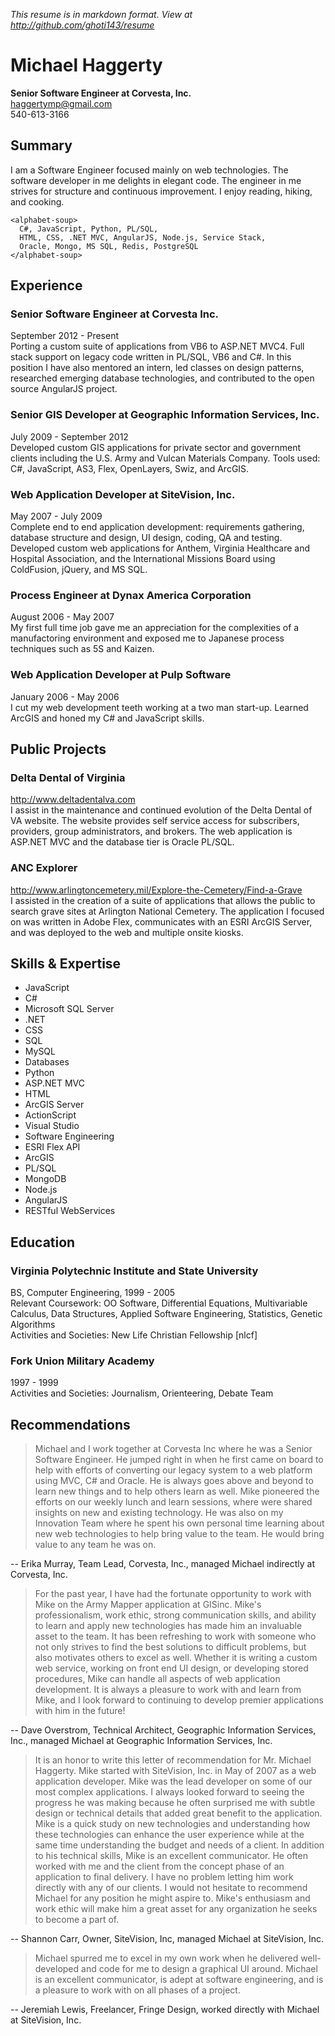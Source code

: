 *This resume is in markdown format.  View at http://github.com/ghoti143/resume*

# Michael Haggerty
**Senior Software Engineer at Corvesta, Inc.**  
haggertymp@gmail.com  
540-613-3166

## Summary
I am a Software Engineer focused mainly on web technologies. The software developer in me delights in elegant code.  The engineer in me strives for structure and continuous improvement. I enjoy reading, hiking, and cooking.

```
<alphabet-soup> 
  C#, JavaScript, Python, PL/SQL,
  HTML, CSS, .NET MVC, AngularJS, Node.js, Service Stack, 
  Oracle, Mongo, MS SQL, Redis, PostgreSQL
</alphabet-soup>
```

## Experience

### Senior Software Engineer at Corvesta Inc.
September 2012 - Present  
Porting a custom suite of applications from VB6 to ASP.NET MVC4. Full stack support on legacy code written in PL/SQL, VB6 and C#. In this position I have also mentored an intern, led classes on design patterns, researched emerging database technologies, and contributed to the open source AngularJS project.

### Senior GIS Developer at Geographic Information Services, Inc.
July 2009 - September 2012  
Developed custom GIS applications for private sector and government clients including the U.S. Army and Vulcan Materials Company. Tools used: C#, JavaScript, AS3, Flex, OpenLayers, Swiz, and ArcGIS.

### Web Application Developer at SiteVision, Inc.
May 2007 - July 2009  
Complete end to end application development: requirements gathering, database structure and design, UI design, coding, QA and testing. Developed custom web applications for Anthem, Virginia Healthcare and Hospital Association, and the International Missions Board using ColdFusion, jQuery, and MS SQL.

### Process Engineer at Dynax America Corporation
August 2006 - May 2007  
My first full time job gave me an appreciation for the complexities of a manufactoring environment and exposed me to Japanese process techniques such as 5S and Kaizen.

### Web Application Developer at Pulp Software
January 2006 - May 2006  
I cut my web development teeth working at a two man start-up. Learned ArcGIS and honed my C# and JavaScript skills.

## Public Projects

### Delta Dental of Virginia
http://www.deltadentalva.com  
I assist in the maintenance and continued evolution of the Delta Dental of VA website.  The website provides self service access for subscribers, providers, group administrators, and brokers.  The web application is ASP.NET MVC and the database tier is Oracle PL/SQL.

### ANC Explorer
http://www.arlingtoncemetery.mil/Explore-the-Cemetery/Find-a-Grave  
I assisted in the creation of a suite of applications that allows the public to search grave sites at Arlington National Cemetery. The application I focused on was written in Adobe Flex, communicates with an ESRI ArcGIS Server, and was deployed to the web and multiple onsite kiosks.

## Skills & Expertise
* JavaScript
* C#
* Microsoft SQL Server
* .NET
* CSS
* SQL
* MySQL
* Databases
* Python
* ASP.NET MVC
* HTML
* ArcGIS Server
* ActionScript
* Visual Studio
* Software Engineering
* ESRI Flex API
* ArcGIS
* PL/SQL
* MongoDB
* Node.js
* AngularJS
* RESTful WebServices

## Education

### Virginia Polytechnic Institute and State University
BS, Computer Engineering, 1999 - 2005  
Relevant Coursework: OO Software, Differential Equations, Multivariable Calculus, Data Structures, Applied Software Engineering, Statistics, Genetic Algorithms  
Activities and Societies: New Life Christian Fellowship [nlcf]

### Fork Union Military Academy
1997 - 1999  
Activities and Societies: Journalism, Orienteering, Debate Team

## Recommendations

> Michael and I work together at Corvesta Inc where he was a Senior Software Engineer. He jumped right
> in when he first came on board to help with efforts of converting our legacy system to a web platform using
> MVC, C# and Oracle. He is always goes above and beyond to learn new things and to help others learn as
> well. Mike pioneered the efforts on our weekly lunch and learn sessions, where were shared insights on new
> and existing technology. He was also on my Innovation Team where he spent his own personal time learning
> about new web technologies to help bring value to the team. He would bring value to any team he was on.

-- Erika Murray, Team Lead, Corvesta, Inc., managed Michael indirectly at Corvesta, Inc.

> For the past year, I have had the fortunate opportunity to work with Mike on the Army Mapper application
> at GISinc. Mike's professionalism, work ethic, strong communication skills, and ability to learn and apply
> new technologies has made him an invaluable asset to the team. It has been refreshing to work with someone
> who not only strives to find the best solutions to difficult problems, but also motivates others to excel as well.
> Whether it is writing a custom web service, working on front end UI design, or developing stored procedures,
> Mike can handle all aspects of web application development. It is always a pleasure to work with and learn
> from Mike, and I look forward to continuing to develop premier applications with him in the future!

-- Dave Overstrom, Technical Architect, Geographic Information Services, Inc., managed Michael at Geographic Information Services, Inc.

> It is an honor to write this letter of recommendation for Mr. Michael Haggerty. Mike started with SiteVision,
> Inc. in May of 2007 as a web application developer. Mike was the lead developer on some of our most
> complex applications. I always looked forward to seeing the progress he was making because he often
> surprised me with subtle design or technical details that added great benefit to the application. Mike is a quick
> study on new technologies and understanding how these technologies can enhance the user experience while
> at the same time understanding the budget and needs of a client. In addition to his technical skills, Mike is an
> excellent communicator. He often worked with me and the client from the concept phase of an application
> to final delivery. I have no problem letting him work directly with any of our clients. I would not hesitate to
> recommend Michael for any position he might aspire to. Mike's enthusiasm and work ethic will make him a
> great asset for any organization he seeks to become a part of.

-- Shannon Carr, Owner, SiteVision, Inc, managed Michael at SiteVision, Inc.

> Michael spurred me to excel in my own work when he delivered well-developed and code for me to design
> a graphical UI around. Michael is an excellent communicator, is adept at software engineering, and is a
> pleasure to work with on all phases of a project.

-- Jeremiah Lewis, Freelancer, Fringe Design, worked directly with Michael at SiteVision, Inc.
